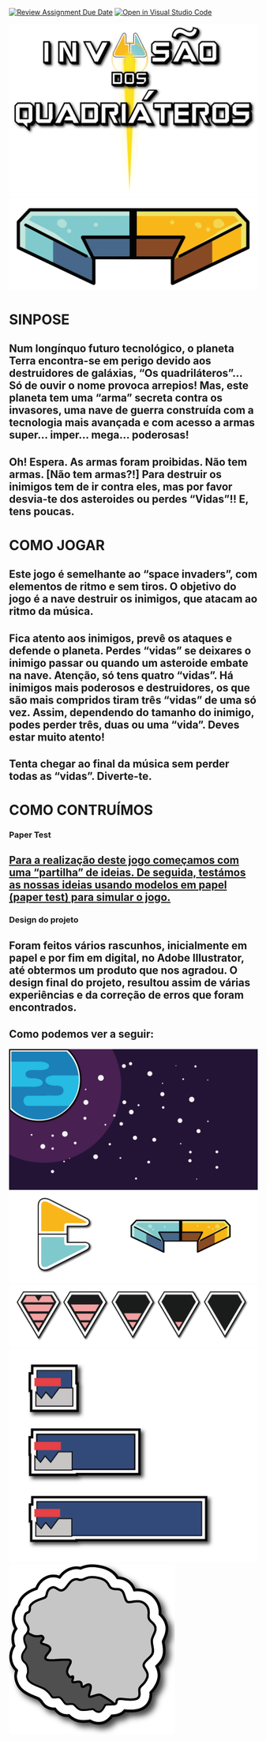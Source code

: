 [![Review Assignment Due Date](https://classroom.github.com/assets/deadline-readme-button-24ddc0f5d75046c5622901739e7c5dd533143b0c8e959d652212380cedb1ea36.svg)](https://classroom.github.com/a/cjPY6057)
[![Open in Visual Studio Code](https://classroom.github.com/assets/open-in-vscode-718a45dd9cf7e7f842a935f5ebbe5719a5e09af4491e668f4dbf3b35d5cca122.svg)](https://classroom.github.com/online_ide?assignment_repo_id=11255585&assignment_repo_type=AssignmentRepo)


![Logotipo](imagens/Logo.png)
![Nave](imagens/Nave.png)

# SINPOSE
## Num longínquo futuro tecnológico, o planeta Terra encontra-se em perigo devido aos destruidores de galáxias, “Os quadriláteros”… Só de ouvir o nome provoca arrepios! Mas, este planeta tem uma “arma” secreta contra os invasores, uma nave de guerra construída com a tecnologia mais avançada e com acesso a armas super… imper… mega… poderosas!
## Oh! Espera. As armas foram proibidas. Não tem armas. [Não tem armas?!] Para destruir os inimigos tem de ir contra eles, mas por favor desvia-te dos asteroides ou perdes “Vidas”!! E, tens poucas.

# COMO JOGAR
## Este jogo é semelhante ao “space invaders”, com elementos de ritmo e sem tiros. O objetivo do jogo é a nave destruir os inimigos, que atacam ao ritmo da música. 
## Fica atento aos inimigos, prevê os ataques e defende o planeta. Perdes “vidas” se deixares o inimigo passar ou quando um asteroide embate na nave. Atenção, só tens quatro “vidas”. Há inimigos mais poderosos e destruidores, os que são mais compridos tiram três “vidas” de uma só vez. Assim, dependendo do tamanho do inimigo, podes perder três, duas ou uma “vida”. Deves estar muito atento! 
## Tenta chegar ao final da música sem perder todas as “vidas”. Diverte-te.

# COMO CONTRUÍMOS
### Paper Test
## [Para a realização deste jogo começamos com uma “partilha” de ideias. De seguida, testámos as nossas ideias usando modelos em papel (paper test) para simular o jogo.](https://youtu.be/z_fZtz_0Q8A)

### Design do projeto
## Foram feitos vários rascunhos, inicialmente em papel e por fim em digital, no Adobe Illustrator, até obtermos um produto que nos agradou. O design final do projeto, resultou assim de várias experiências e da correção de erros que foram encontrados.

## Como podemos ver a seguir:

![Background](images/background.png)
![Jogador](imagens/NaveJogador.png)
![Vida](imagens/Vida.png)
![Inimigos](imagens/inimigos.png)
![Obstáculo](imagens/Asteroide.png)